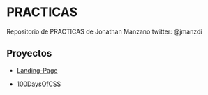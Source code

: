

# PRACTICAS

Repositorio de PRACTICAS de Jonathan Manzano twitter: @jmanzdi

## Proyectos

- [Landing-Page](https://jonathanmanzanodiaz.github.io/practice/CSS-PRACTICE/cv-portfolio)

- [100DaysOfCSS](https://jonathanmanzanodiaz.github.io/practice/CSS-PRACTICE/100DaysCSS/README.md)
